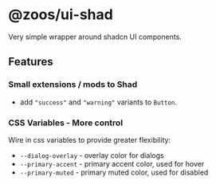# @zoos/ui-shad

Very simple wrapper around shadcn UI components.

## Features

### Small extensions / mods to Shad

- add `"success"` and `"warning"` variants to `Button`.

### CSS Variables - More control

Wire in css variables to provide greater flexibility:

- `--dialog-overlay` - overlay color for dialogs
- `--primary-accent` - primary accent color, used for hover
- `--primary-muted` - primary muted color, used for disabled
